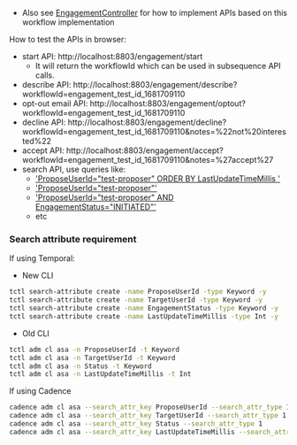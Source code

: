 
* Also see [EngagementController](https://github.com/indeedeng/iwf-java-samples/blob/main/src/main/java/io/iworkflow/controller/EngagementWorkflowController.java) for how to implement APIs based on this workflow implementation

How to test the APIs in browser:
* start API: http://localhost:8803/engagement/start
  * It will return the workflowId which can be used in subsequence API calls. 
* describe API: http://localhost:8803/engagement/describe?workflowId=engagement_test_id_1681709110
* opt-out email API: http://localhost:8803/engagement/optout?workflowId=engagement_test_id_1681709110
* decline API: http://localhost:8803/engagement/decline?workflowId=engagement_test_id_1681709110&notes=%22not%20interested%22
* accept API: http://localhost:8803/engagement/accept?workflowId=engagement_test_id_1681709110&notes=%27accept%27
* search API, use queries like:
  * ['ProposeUserId="test-proposer" ORDER BY LastUpdateTimeMillis '](http://localhost:8803/engagement/list?query=%27ProposeUserId=%22test-proposer%22%20ORDER%20BY%20LastUpdateTimeMillis%20%20%27)
  * ['ProposeUserId="test-proposer"'](http://localhost:8803/engagement/list?query=%27ProposeUserId=%22test-proposer%22%20%27)
  * ['ProposeUserId="test-proposer" AND EngagementStatus="INITIATED"'](http://localhost:8803/engagement/list?query=%27ProposeUserId=%22test-proposer%22%20AND%20EngagementStatus=%22INITIATED%22%27)
  * etc
### Search attribute requirement

If using Temporal:

* New CLI
```bash
tctl search-attribute create -name ProposeUserId -type Keyword -y
tctl search-attribute create -name TargetUserId -type Keyword -y
tctl search-attribute create -name EngagementStatus -type Keyword -y
tctl search-attribute create -name LastUpdateTimeMillis -type Int -y
```

* Old CLI
``` bash
tctl adm cl asa -n ProposeUserId -t Keyword
tctl adm cl asa -n TargetUserId -t Keyword
tctl adm cl asa -n Status -t Keyword
tctl adm cl asa -n LastUpdateTimeMillis -t Int

```

If using Cadence

```bash
cadence adm cl asa --search_attr_key ProposeUserId --search_attr_type 1
cadence adm cl asa --search_attr_key TargetUserId --search_attr_type 1
cadence adm cl asa --search_attr_key Status --search_attr_type 1
cadence adm cl asa --search_attr_key LastUpdateTimeMillis --search_attr_type 2
```